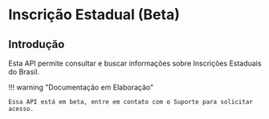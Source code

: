 # Inscrição Estadual (Beta)

## Introdução

Esta API permite consultar e buscar informações sobre Inscrições Estaduais do Brasil.

!!! warning "Documentação em Elaboração"

    Essa API está em beta, entre em contato com o Suporte para solicitar acesso.

